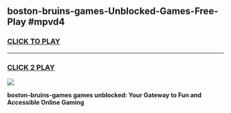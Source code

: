 
## boston-bruins-games-Unblocked-Games-Free-Play #mpvd4
<h3>
<a href="https://us.freeplayer.one?title=boston-bruins-games&ref=9M">CLICK TO PLAY</a></h3>
<hr>

<h3>
<a href="https://us.freeplayer.one?title=boston-bruins-games&ref=9M">CLICK 2 PLAY</a>
  
</h3>

<a href="https://us.freeplayer.one?title=boston-bruins-games&ref=9M"><img src="https://clearcache.store/games.png"></a>


**boston-bruins-games games unblocked: Your Gateway to Fun and Accessible Online Gaming**
